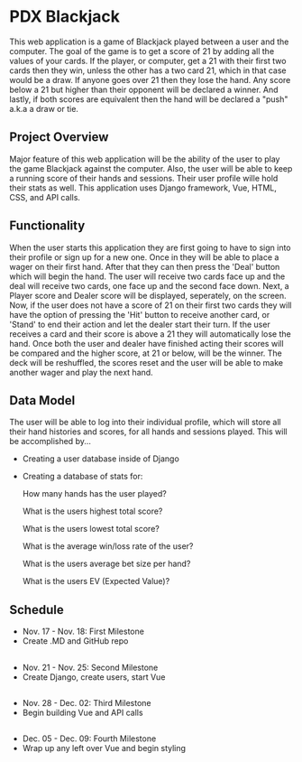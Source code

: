 # PDX Blackjack 

This web application is a game of Blackjack played between a user 
and the computer. The goal of the game is to get a score of 21 
by adding all the values of your cards. If the player, or computer,
get a 21 with their first two cards then they win, unless the other
has a two card 21, which in that case would be a draw. If anyone 
goes over 21 then they lose the hand. Any score below a 21 but higher
than their opponent will be declared a winner. And lastly, if both
scores are equivalent then the hand will be declared a "push" a.k.a
a draw or tie.

## Project Overview

Major feature of this web application will be the ability of the
user to play the game Blackjack against the computer. Also, the 
user will be able to keep a running score of their hands and 
sessions. Their user profile wille hold their stats as well. This 
application uses Django framework, Vue, HTML, CSS, and API calls.

## Functionality

When the user starts this application they are first going to have
to sign into their profile or sign up for a new one. Once in they 
will be able to place a wager on their first hand. After that they 
can then press the 'Deal' button which will begin the hand. The user
will receive two cards face up and the deal will receive two cards, 
one face up and the second face down. Next, a Player score and Dealer
score will be displayed, seperately, on the screen. Now, if the user
does not have a score of 21 on their first two cards they will have
the option of pressing the 'Hit' button to receive another card, or 
'Stand' to end their action and let the dealer start their turn. If
the user receives a card and their score is above a 21 they will 
automatically lose the hand. Once both the user and dealer have 
finished acting their scores will be compared and the higher score, 
at 21 or below, will be the winner. The deck will be reshuffled, 
the scores reset and the user will be able to make another wager 
and play the next hand. 


## Data Model

The user will be able to log into their individual profile, which 
will store all their hand histories and scores, for all hands and 
sessions played. This will be accomplished by...

- Creating a user database inside of Django

- Creating a database of stats for:

   How many hands has the user played?

   What is the users highest total score?

   What is the users lowest total score?

   What is the average win/loss rate of the user?

   What is the users average bet size per hand?

   What is the users EV (Expected Value)?

## Schedule

- Nov. 17 - Nov. 18: First Milestone
- Create .MD and GitHub repo
##
- Nov. 21 - Nov. 25: Second Milestone
- Create Django, create users, start Vue
##
- Nov. 28 - Dec. 02: Third Milestone
- Begin building Vue and API calls
##
- Dec. 05 - Dec. 09: Fourth Milestone
- Wrap up any left over Vue and begin styling
